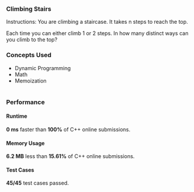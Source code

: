 ###  Climbing Stairs
<p>Instructions: You are climbing a staircase. It takes n steps to reach the top.

Each time you can either climb 1 or 2 steps. In how many distinct ways can you climb to the top?</p>

### Concepts Used 
* Dynamic Programming
* Math
* Memoization

#

### Performance
#### Runtime
**0 ms** faster than **100%** of C++ online submissions.

#### Memory Usage
**6.2 MB** less than **15.61%** of C++ online submissions.

#### Test Cases
**45/45** test cases passed.
